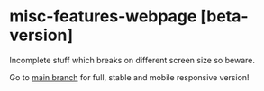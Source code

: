 # misc-features-webpage [beta-version]
Incomplete stuff which breaks on different screen size so beware.

Go to [main branch](https://github.com/Jaivrat12/misc-features-webpage) for full, stable and mobile responsive version!
